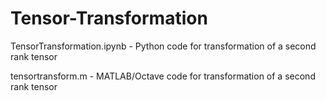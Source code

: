 # Tensor-Transformation

TensorTransformation.ipynb - Python code for transformation of a second rank tensor 

tensortransform.m - MATLAB/Octave code for transformation of a second rank tensor
